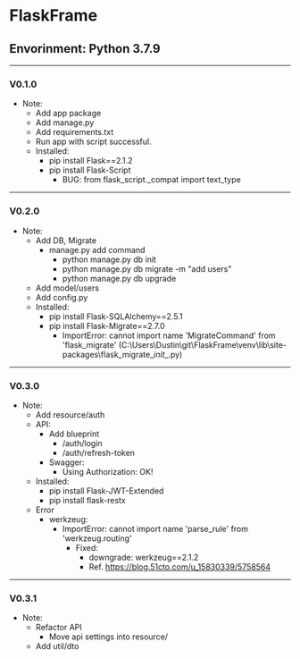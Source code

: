 # FlaskFrame
<h2>Envorinment: Python 3.7.9</h2>

---

<h3>V0.1.0</h3>

* Note:
  * Add app package
  * Add manage.py
  * Add requirements.txt
  * Run app with script successful. 
  * Installed:
    * pip install Flask==2.1.2
    * pip install Flask-Script
      * BUG: from flask_script._compat import text_type
---

<h3>V0.2.0</h3>

* Note:
  * Add DB, Migrate
    * manage.py add command
      * python manage.py db init
      * python manage.py db migrate -m "add users"
      * python manage.py db upgrade
  * Add model/users
  * Add config.py 
  * Installed: 
    * pip install Flask-SQLAlchemy==2.5.1
    * pip install Flask-Migrate==2.7.0
      * ImportError: cannot import name 'MigrateCommand' from 'flask_migrate' (C:\Users\Dustin\git\FlaskFrame\venv\lib\site-packages\flask_migrate\__init__.py)

---

<h3>V0.3.0</h3>

* Note:
  * Add resource/auth
  * API:
    * Add blueprint
      * /auth/login
      * /auth/refresh-token
    * Swagger:
      * Using Authorization: OK!
  * Installed:
    * pip install Flask-JWT-Extended
    * pip install flask-restx
  * Error
    * werkzeug:
      * ImportError: cannot import name 'parse_rule' from 'werkzeug.routing'
        * Fixed:
          * downgrade: werkzeug==2.1.2
          * Ref. https://blog.51cto.com/u_15830339/5758564

---

<h3>V0.3.1</h3>

* Note:
  * Refactor API
    * Move api settings into resource/
  * Add util/dto